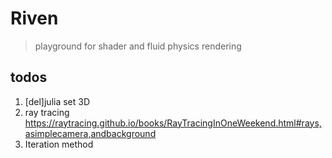 # Riven

> playground for shader and fluid physics rendering

## todos 

1. [del]julia set 3D
2. ray tracing https://raytracing.github.io/books/RayTracingInOneWeekend.html#rays,asimplecamera,andbackground
3. Iteration method